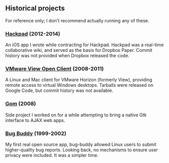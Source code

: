 ## Historical projects

For reference only; I don't recommend actually running any of these.

### [Hackpad](../../Hackpad) (2012-2014)

An iOS app I wrote while contracting for Hackpad. Hackpad was a
real-time collaborative wiki, and served as the basis for Dropbox
Paper. Commit history was not provided when Dropbox released the code.

### [VMware View Open Client](../../VMware-view-open-client) (2008-2011)

A Linux and Mac client for VMware Horizon (formerly View), providing
remote access to virtual Windows desktops. Tarballs were released on
Google Code, but commit history was not available.

### [Gom](../../gom) (2008)

Side project I worked on for a while attempting to bring a native Gtk
interface to AJAX web apps.

### [Bug Buddy](../../bug-buddy) (1999-2002)

My first real open source app, bug-buddy allowed Linux users to submit
higher-quality bug reports. Looking back, no mechanisms to ensure user
privacy were included. It was a simpler time.
